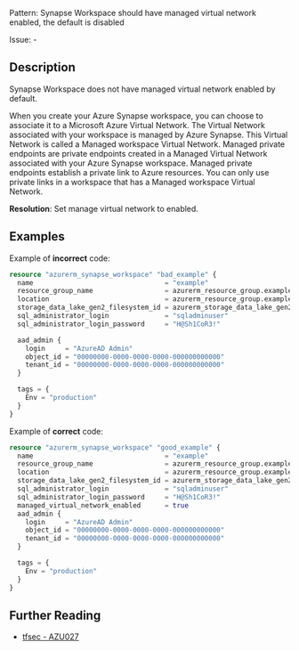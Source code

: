 Pattern: Synapse Workspace should have managed virtual network enabled, the default is disabled

Issue: -

## Description

Synapse Workspace does not have managed virtual network enabled by default.

When you create your Azure Synapse workspace, you can choose to associate it to a Microsoft Azure Virtual Network. The Virtual Network associated with your workspace is managed by Azure Synapse. This Virtual Network is called a Managed workspace Virtual Network.
Managed private endpoints are private endpoints created in a Managed Virtual Network associated with your Azure Synapse workspace. Managed private endpoints establish a private link to Azure resources. You can only use private links in a workspace that has a Managed workspace Virtual Network.

**Resolution**: Set manage virtual network to enabled.

## Examples

Example of **incorrect** code:

```terraform
resource "azurerm_synapse_workspace" "bad_example" {
  name                                 = "example"
  resource_group_name                  = azurerm_resource_group.example.name
  location                             = azurerm_resource_group.example.location
  storage_data_lake_gen2_filesystem_id = azurerm_storage_data_lake_gen2_filesystem.example.id
  sql_administrator_login              = "sqladminuser"
  sql_administrator_login_password     = "H@Sh1CoR3!"

  aad_admin {
    login     = "AzureAD Admin"
    object_id = "00000000-0000-0000-0000-000000000000"
    tenant_id = "00000000-0000-0000-0000-000000000000"
  }

  tags = {
    Env = "production"
  }
}
```

Example of **correct** code:

```terraform
resource "azurerm_synapse_workspace" "good_example" {
  name                                 = "example"
  resource_group_name                  = azurerm_resource_group.example.name
  location                             = azurerm_resource_group.example.location
  storage_data_lake_gen2_filesystem_id = azurerm_storage_data_lake_gen2_filesystem.example.id
  sql_administrator_login              = "sqladminuser"
  sql_administrator_login_password     = "H@Sh1CoR3!"
  managed_virtual_network_enabled	   = true
  aad_admin {
    login     = "AzureAD Admin"
    object_id = "00000000-0000-0000-0000-000000000000"
    tenant_id = "00000000-0000-0000-0000-000000000000"
  }

  tags = {
    Env = "production"
  }
}
```

## Further Reading

* [tfsec - AZU027](https://tfsec.dev/docs/aws/AZU027/)